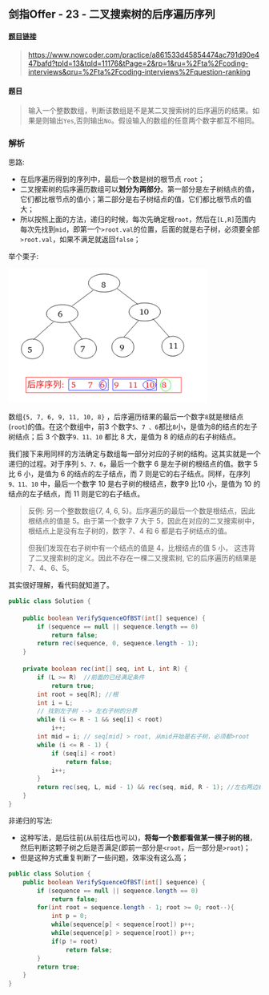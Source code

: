 ## 剑指Offer - 23 - 二叉搜索树的后序遍历序列

#### [题目链接](https://www.nowcoder.com/practice/a861533d45854474ac791d90e447bafd?tpId=13&tqId=11176&tPage=2&rp=1&ru=%2Fta%2Fcoding-interviews&qru=%2Fta%2Fcoding-interviews%2Fquestion-ranking)

> https://www.nowcoder.com/practice/a861533d45854474ac791d90e447bafd?tpId=13&tqId=11176&tPage=2&rp=1&ru=%2Fta%2Fcoding-interviews&qru=%2Fta%2Fcoding-interviews%2Fquestion-ranking

#### 题目

> 输入一个整数数组，判断该数组是不是某二叉搜索树的后序遍历的结果。如果是则输出`Yes`,否则输出`No`。假设输入的数组的任意两个数字都互不相同。

### 解析

思路:

* 在后序遍历得到的序列中，最后一个数是树的根节点 `root`；
* 二叉搜索树的后序遍历数组可以**划分为两部分**。第一部分是左子树结点的值，它们都比根节点的值小；第二部分是右子树结点的值，它们都比根节点的值大；
* 所以按照上面的方法，递归的时候，每次先确定根`root`，然后在`[L,R]`范围内每次先找到`mid`，即第一个`>root.val`的位置，后面的就是右子树，必须要全部`>root.val`，如果不满足就返回`false`；

举个栗子:

![](images/23_s.png)

数组`{5, 7, 6, 9, 11, 10, 8}` ，后序遍历结果的最后一个数字`8`就是根结点(`root`)的值。在这个数组中，前3 个数字`5、7 、6`都比`8`小，是值为8的结点的左子树结点；后 3 个数字`9、11、10` 都比 8 大，是值为 8 的结点的右子树结点。

我们接下来用同样的方法确定与数组每一部分对应的子树的结构。这其实就是一个递归的过程。对于序列 `5、7、6`，最后一个数字 6 是左子树的根结点的值。数字 5 比 6 小，是值为 6 的结点的左子结点，而 7 则是它的右子结点。同样，在序列` 9、11、10` 中，最后一个数字 10 是右子树的根结点，数字9 比10 小，是值为 10 的结点的左子结点，而 11 则是它的右子结点。

> 反例: 另一个整数数组{7, 4, 6, 5}。后序遍历的最后一个数是根结点，因此根结点的值是 5。由于第一个数字 7 大于 5，因此在对应的二叉搜索树中，根结点上是没有左子树的，数字 7、4 和 6 都是右子树结点的值。
>
> 但我们发现在右子树中有一个结点的值是 4，比根结点的值 5 小， 这违背了二叉搜索树的定义。因此不存在一棵二又搜索树, 它的后序遍历的结果是 7、4、6、5。

其实很好理解，看代码就知道了。

```java
public class Solution {

    public boolean VerifySquenceOfBST(int[] sequence) {
        if (sequence == null || sequence.length == 0)
            return false;
        return rec(sequence, 0, sequence.length - 1);
    }

    private boolean rec(int[] seq, int L, int R) {
        if (L >= R)  //前面的已经满足条件
            return true; 
        int root = seq[R]; //根 
        int i = L;
        // 找到左子树 --> 左右子树的分界 
        while (i <= R - 1 && seq[i] < root)
            i++;
        int mid = i; // seq[mid] > root, 从mid开始是右子树，必须都>root
        while (i <= R - 1) {
            if (seq[i] < root)
                return false;
            i++;
        }
        return rec(seq, L, mid - 1) && rec(seq, mid, R - 1); //左右两边都是满足条件的
    }
}
```

非递归的写法:

* 这种写法，是后往前(从前往后也可以)，**将每一个数都看做某一棵子树的根**，然后判断这颗子树之后是否满足(即前一部分是`<root`，后一部分是`>root`)；
* 但是这种方式重复判断了一些问题，效率没有这么高；

```java
public class Solution {
    public boolean VerifySquenceOfBST(int[] sequence) {
        if (sequence == null || sequence.length == 0)
            return false;
        for(int root = sequence.length - 1; root >= 0; root--){
            int p = 0;
            while(sequence[p] < sequence[root]) p++;
            while(sequence[p] > sequence[root]) p++;
            if(p != root)
                return false;
        }
        return true;
    }
}
```

